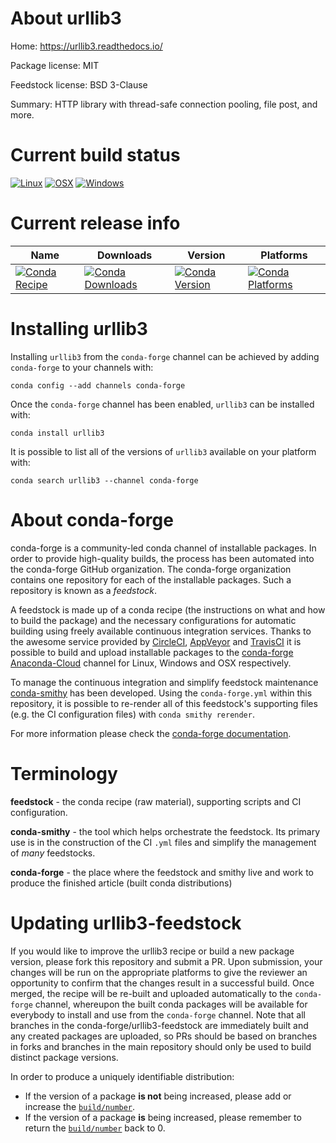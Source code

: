 About urllib3
=============

Home: https://urllib3.readthedocs.io/

Package license: MIT

Feedstock license: BSD 3-Clause

Summary: HTTP library with thread-safe connection pooling, file post, and more.



Current build status
====================

[![Linux](https://img.shields.io/circleci/project/github/conda-forge/urllib3-feedstock/master.svg?label=Linux)](https://circleci.com/gh/conda-forge/urllib3-feedstock)
[![OSX](https://img.shields.io/travis/conda-forge/urllib3-feedstock/master.svg?label=macOS)](https://travis-ci.org/conda-forge/urllib3-feedstock)
[![Windows](https://img.shields.io/appveyor/ci/conda-forge/urllib3-feedstock/master.svg?label=Windows)](https://ci.appveyor.com/project/conda-forge/urllib3-feedstock/branch/master)

Current release info
====================

| Name | Downloads | Version | Platforms |
| --- | --- | --- | --- |
| [![Conda Recipe](https://img.shields.io/badge/recipe-urllib3-green.svg)](https://anaconda.org/conda-forge/urllib3) | [![Conda Downloads](https://img.shields.io/conda/dn/conda-forge/urllib3.svg)](https://anaconda.org/conda-forge/urllib3) | [![Conda Version](https://img.shields.io/conda/vn/conda-forge/urllib3.svg)](https://anaconda.org/conda-forge/urllib3) | [![Conda Platforms](https://img.shields.io/conda/pn/conda-forge/urllib3.svg)](https://anaconda.org/conda-forge/urllib3) |

Installing urllib3
==================

Installing `urllib3` from the `conda-forge` channel can be achieved by adding `conda-forge` to your channels with:

```
conda config --add channels conda-forge
```

Once the `conda-forge` channel has been enabled, `urllib3` can be installed with:

```
conda install urllib3
```

It is possible to list all of the versions of `urllib3` available on your platform with:

```
conda search urllib3 --channel conda-forge
```


About conda-forge
=================

conda-forge is a community-led conda channel of installable packages.
In order to provide high-quality builds, the process has been automated into the
conda-forge GitHub organization. The conda-forge organization contains one repository
for each of the installable packages. Such a repository is known as a *feedstock*.

A feedstock is made up of a conda recipe (the instructions on what and how to build
the package) and the necessary configurations for automatic building using freely
available continuous integration services. Thanks to the awesome service provided by
[CircleCI](https://circleci.com/), [AppVeyor](http://www.appveyor.com/)
and [TravisCI](https://travis-ci.org/) it is possible to build and upload installable
packages to the [conda-forge](https://anaconda.org/conda-forge)
[Anaconda-Cloud](http://docs.anaconda.org/) channel for Linux, Windows and OSX respectively.

To manage the continuous integration and simplify feedstock maintenance
[conda-smithy](http://github.com/conda-forge/conda-smithy) has been developed.
Using the ``conda-forge.yml`` within this repository, it is possible to re-render all of
this feedstock's supporting files (e.g. the CI configuration files) with ``conda smithy rerender``.

For more information please check the [conda-forge documentation](https://conda-forge.org/docs/).

Terminology
===========

**feedstock** - the conda recipe (raw material), supporting scripts and CI configuration.

**conda-smithy** - the tool which helps orchestrate the feedstock.
                   Its primary use is in the construction of the CI ``.yml`` files
                   and simplify the management of *many* feedstocks.

**conda-forge** - the place where the feedstock and smithy live and work to
                  produce the finished article (built conda distributions)


Updating urllib3-feedstock
==========================

If you would like to improve the urllib3 recipe or build a new
package version, please fork this repository and submit a PR. Upon submission,
your changes will be run on the appropriate platforms to give the reviewer an
opportunity to confirm that the changes result in a successful build. Once
merged, the recipe will be re-built and uploaded automatically to the
`conda-forge` channel, whereupon the built conda packages will be available for
everybody to install and use from the `conda-forge` channel.
Note that all branches in the conda-forge/urllib3-feedstock are
immediately built and any created packages are uploaded, so PRs should be based
on branches in forks and branches in the main repository should only be used to
build distinct package versions.

In order to produce a uniquely identifiable distribution:
 * If the version of a package **is not** being increased, please add or increase
   the [``build/number``](http://conda.pydata.org/docs/building/meta-yaml.html#build-number-and-string).
 * If the version of a package **is** being increased, please remember to return
   the [``build/number``](http://conda.pydata.org/docs/building/meta-yaml.html#build-number-and-string)
   back to 0.
